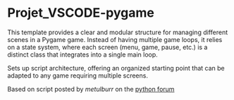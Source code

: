 # Projet_VSCODE-pygame

This template provides a clear and modular structure for managing different scenes in a Pygame game. Instead of having multiple game loops, it relies on a state system, where each screen (menu, game, pause, etc.) is a distinct class that integrates into a single main loop.

Sets up script architecture, offering an organized starting point that can be adapted to any game requiring multiple screens.

Based on script posted by *metulburr* on the [python forum](https://python-forum.io/thread-336-post-103792.html#pid103792)